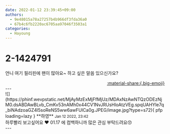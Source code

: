 ```yaml
---
date: 2022-01-12 23:39:45+09:00
authors:
  - 9e48015a78a27257b4b966df3fda36a0
  - 67b4c6fb2220ac6705aa97046f3503a1
categories:
  - Hayoung
---
```


# 2-1424791

<div class="post-container" markdown="1">
<div class="content-container md-sidebar__scrollwrap" markdown="1">

언니 여기 필리핀에 팬이 많아요~ 하고 싶은 말씀 있으신가요?

</div>
</div>

<div style="text-align: right;" markdown="1">
<a href="https://weverse.io/fromis9/fanpost/2-1424791" style="text-align: right;">:material-share:{.big-emoji}</a>
</div>
---

<div class="comments-container md-sidebar__scrollwrap" markdown="1">
<div class="comment" markdown="1">
<div class='id-container' markdown="1">
![](https://phinf.wevpstatic.net/MjAyMzExMjFfMjUz/MDAxNzAwNTQzODEzNjM0.dsABDAwBLvb_CmKv53nAMh0x44CV1NvJRUsHloAtzVEg.spqUAHYle7q_biNAdzoaGZ4l5soReNS5ww6awFUlCa0g.JPEG/image.jpg?type=s72){ pfp loading=lazy }
**<span class="artist">하영</span>** <small>Jan 12 2022, 23:42</small><br>
</div>
<div class='comment-body' markdown="1">
하루빨리 보고싶어요 ♥️ 01.17 에 컴백하니까 많은 관심 부탁드려요😚
</div>
</div>
</div>
---
